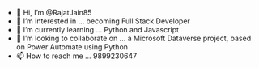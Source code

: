 - 👋 Hi, I’m @RajatJain85
- 👀 I’m interested in ... becoming Full Stack Developer
- 🌱 I’m currently learning ... Python and Javascript
- 💞️ I’m looking to collaborate on ... a Microsoft Dataverse project, based on Power Automate using Python
- 📫 How to reach me ... 9899230647

<!---
RajatJain85/RajatJain85 is a ✨ special ✨ repository because its `README.md` (this file) appears on your GitHub profile.
You can click the Preview link to take a look at your changes.
--->
